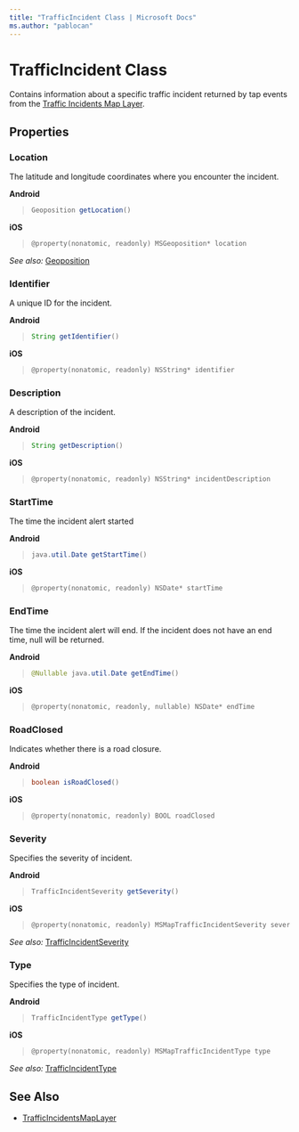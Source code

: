 ```yaml
---
title: "TrafficIncident Class | Microsoft Docs"
ms.author: "pablocan"
---
```


# TrafficIncident Class

Contains information about a specific traffic incident returned by tap events from the [Traffic Incidents Map Layer](trafficincidentsmaplayer-class.md).

## Properties

### Location

The latitude and longitude coordinates where you encounter the incident.

**Android**

>```java
> Geoposition getLocation()
>```

**iOS**

>```objectivec
> @property(nonatomic, readonly) MSGeoposition* location
>```

_See also:_ [Geoposition](Geoposition-class.md)

### Identifier

A unique ID for the incident.

**Android**
>```java
> String getIdentifier()
>```

**iOS**

>```objectivec
> @property(nonatomic, readonly) NSString* identifier
>```

### Description

A description of the incident.

**Android**
>```java
> String getDescription()
>```

**iOS**

>```objectivec
> @property(nonatomic, readonly) NSString* incidentDescription
>```

### StartTime

The time the incident alert started

**Android**
>```java
> java.util.Date getStartTime()
>```

**iOS**

>```objectivec
> @property(nonatomic, readonly) NSDate* startTime
>```

### EndTime

The time the incident alert will end. If the incident does not have an end time, null will be returned.

**Android**
>```java
> @Nullable java.util.Date getEndTime()
>```

**iOS**

>```objectivec
> @property(nonatomic, readonly, nullable) NSDate* endTime
>```

### RoadClosed

Indicates whether there is a road closure.

**Android**
>```java
> boolean isRoadClosed()
>```

**iOS**

>```objectivec
> @property(nonatomic, readonly) BOOL roadClosed
>```

### Severity

Specifies the severity of incident.

**Android**
>```java
> TrafficIncidentSeverity getSeverity()
>```

**iOS**

>```objectivec
> @property(nonatomic, readonly) MSMapTrafficIncidentSeverity severity
>```

_See also:_ [TrafficIncidentSeverity](TrafficIncidentSeverity-enumeration.md)

### Type

Specifies the type of incident.

**Android**
>```java
> TrafficIncidentType getType()
>```

**iOS**

>```objectivec
> @property(nonatomic, readonly) MSMapTrafficIncidentType type
>```

_See also:_ [TrafficIncidentType](TrafficIncidentType-enumeration.md)

## See Also

* [TrafficIncidentsMapLayer](trafficincidentsmaplayer-class.md)